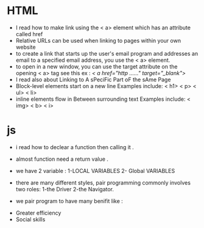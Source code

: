 # HTML
 
* I read how to make link using the < a> element which has an attribute called href
*  Relative URLs can be used when linking to pages within your own website
* to create a link that starts up the user's email program and addresses an email to a specified email address, you use the < a> element.
*  to open in a new window, you can use the target attribute on the opening < a> tag see this ex : *< a href="http ......" target="_blank">*
*  I read also about Linking to A sPeciFic Part oF the sAme Page 
* Block-level elements start on a new line Examples include: < h1> < p> < ul>     < li>
* inline elements flow in Between surrounding text Examples include: < img> < b> < i>
 
 # js

 * i read how to declear a function then calling it .
 * almost function need a return value .
 * we have 2 variable :
 1-LOCAL VARIABLES 
 2- Global VARIABLES 

 * there are many different styles, pair programming commonly involves two roles: 1-the Driver 
 2-the Navigator.

 * we pair program to have many benifit like :
 - Greater efficiency 
 - Social skills
 